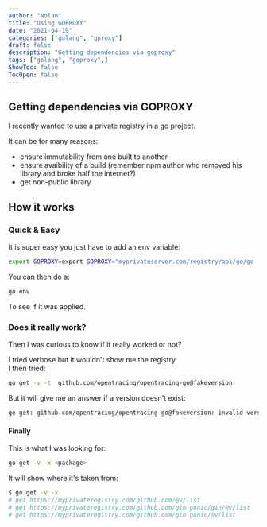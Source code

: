 ```yaml
---
author: "Nolan"
title: "Using GOPROXY"
date: "2021-04-19"
categories: ["golang", "gproxy"]
draft: false
description: "Getting dependencies via goproxy"
tags: ["golang", "goproxy",]
ShowToc: false
TocOpen: false
---
```


## Getting dependencies via GOPROXY

I recently wanted to use a private registry in a go project.  

It can be for many reasons:
- ensure immutability from one built to another
- ensure avaibility of a build (remember npm author who removed his library and broke half the internet?)
- get non-public library

## How it works
### Quick & Easy
It is super easy you just have to add an env variable:

```bash
export GOPROXY=export GOPROXY="myprivateserver.com/registry/api/go/go
```

You can then do a:

```bash
go env
```

To see if it was applied.

### Does it really work?

Then I was curious to know if it really worked or not?

I tried verbose but it wouldn't show me the registry.  
I then tried:
```bash
go get -v -t  github.com/opentracing/opentracing-go@fakeversion
```
But it will give me an answer if a version doesn't exist:
```bash
go get: github.com/opentracing/opentracing-go@fakeversion: invalid version: reading  http://.com 404 Not found
```

#### Finally

This is what I was looking for:

```bash
go get -v -x <package>
```

It will show where it's taken from:
```bash
$ go get -v -x
# get https://myprivateregistry.com/github.com/@v/list
# get https://myprivateregistry.com/github.com/gin-gonic/gin/@v/list
# get https://myprivateregistry.com/github.com/gin-gonic/@v/list
```
